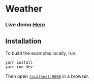 # Weather 

### **Live demo:**[Here](https://aleksanderkakol.github.io/page-image/disttarget="_blank")



## Installation
To build the examples locally, run:

```
yarn install
yarn run dev
```

Then open [`localhost:9000`](http://localhost:9000) in a browser.